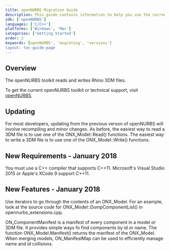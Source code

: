 ```yaml
---
title: openNURBS Migration Guide
description: This guide contains information to help you use the current version of openNURBS.
sdk: ['openNURBS']
languages: ['C/C++']
platforms: ['Windows', 'Mac']
categories: ['Getting Started']
order: 2
keywords: [openNURBS', 'migrating', 'versions']
layout: toc-guide-page
---
```


 
## Overview

The openNURBS toolkit reads and writes Rhino 3DM files.

To get the current openNURBS toolkit or technical support, visit [openNURBS](https://www.rhino3d.com/opennurbs).

## Updating

For most developers, updating from the previous verson of openNURBS will involve recompiling and minor changes. As before, the easiest way to read a 3DM file is to use one of the ONX_Model::Read() functions. The easiest way to write a 3DM file is to use one of the ONX_Model::Write() functions.

## New Requirements - January 2018

You must use a C++ compiler that supports C++11. Microsoft's Visual Studio 2015 or Apple's XCode 9 support C++11.

## New Features - January 2018


Use iterators to go through the contents of an ONX_Model. For an example, look at the source code for ONX_Model::DumpComponentList() in opennurbs_extensions.cpp.

ON_ComponentManifest is a manifest of every component in a model or 3DM file. It provides simple ways fo find components by id or name. The function ONX_Model.Manifest() returns the manifest of the ONX_Model. When merging models, ON_ManifestMap can be used to efficiently manage name and id collisions.
